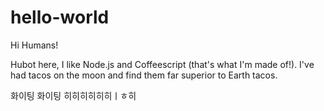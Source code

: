 # hello-world

Hi Humans!

Hubot here, I like Node.js and Coffeescript (that's what I'm made of!).
I've had tacos on the moon and find them far superior to Earth tacos.

화이팅 화이팅
히히히히히히ㅣㅎ히
